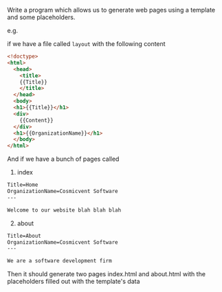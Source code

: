 Write a program which allows us to generate web pages using a template and some
placeholders.

e.g.

  if we have a file called `layout` with the following content

  ~~~html
  <!doctype>
  <html>
    <head>
      <title>
      {{Title}}
      </title>
    </head>
    <body>
    <h1>{{Title}}</h1>
    <div>
      {{Content}}
    </div>
    <h1>{{OrganizationName}}</h1>
    </body>
  </html>
  ~~~

  And if we have a bunch of pages called
    
  1. index
  ~~~txt
  Title=Home
  OrganizationName=Cosmicvent Software
  ---

  Welcome to our website blah blah blah
  ~~~

  2. about
  ~~~txt
  Title=About
  OrganizationName=Cosmicvent Software
  ---

  We are a software development firm
  ~~~

  Then it should generate two pages index.html and about.html with the
  placeholders filled out with the template's data
